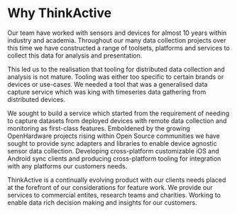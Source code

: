 # Why ThinkActive

Our team have worked with sensors and devices for almost 10 years within industry and academia. Throughout our many data collection projects over this time we have constructed a range of toolsets, platforms and services to collect this data for analysis and presentation.

This led us to the realisation that tooling for distributed data collection and analysis is not mature. Tooling was either too specific to certain brands or devices or use-cases. We needed a tool that was a generalised data capture service which was king with timeseries data gathering from distributed devices.

We sought to build a service which started from the requirement of needing to capture datasets from deployed devices with remote data collection and monitoring as first-class features. Emboldened by the growing OpenHardware projects rising within Open Source communities we have sought to provide sync adapters and libraries to enable device agnostic sensor data collection. Developing cross-platform customizable iOS and Android sync clients and producing cross-platform tooling for integration with any platforms our customers needs.

ThinkActive is a continually evolving product with our clients needs placed at the forefront of our considerations for feature work. We provide our services to commercial entites, research teams and charities. Working to enable data rich decision making and insights for our customers.
